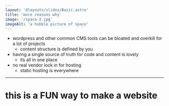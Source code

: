 ```yaml
---
layout: '@layouts/slides/Basic.astro'
title: 'more reasons why'
image: '/space-2.jpg'
imageAlt: 'a hubble picture of space'
---
```

- wordpress and other common CMS tools can be bloated and overkill for a lot of projects
  - content structure is defined by you
- having a single source of truth for code and content is lovely
  - its all in one place
- no real vendor lock in for hosting
  - static hosting is everywhere

---

# this is a FUN way to make a website
